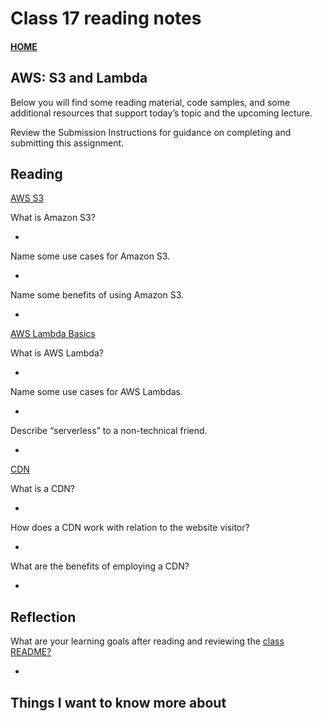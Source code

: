 # Class 17 reading notes

#### [HOME](https://cesarderio.github.io/reading-notes/)

## AWS: S3 and Lambda

Below you will find some reading material, code samples, and some additional resources that support today’s topic and the upcoming lecture.

Review the Submission Instructions for guidance on completing and submitting this assignment.

## Reading

[AWS S3](https://aws.amazon.com/s3/)

What is Amazon S3?

*

Name some use cases for Amazon S3.

*

Name some benefits of using Amazon S3.

*

[AWS Lambda Basics](https://www.serverless.com/aws-lambda)

What is AWS Lambda?

*

Name some use cases for AWS Lambdas.

*

Describe “serverless” to a non-technical friend.

*

[CDN](https://cyberhoot.com/cybrary/content-delivery-network-cdn/)

What is a CDN?

*

How does a CDN work with relation to the website visitor?

*

What are the benefits of employing a CDN?

*

## Reflection

What are your learning goals after reading and reviewing the [class README?](https://codefellows.github.io/code-401-javascript-guide/curriculum/class-06/)

*

## Things I want to know more about
